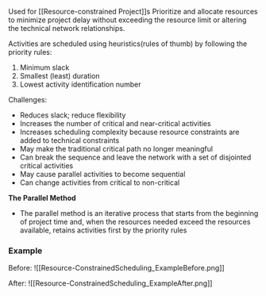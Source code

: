 Used for [[Resource-constrained Project]]s
Prioritize and allocate resources to minimize project delay without exceeding the resource limit or altering the technical network relationships.

Activities are scheduled using heuristics(rules of thumb) by following the priority rules:
1. Minimum slack
2. Smallest (least) duration
3. Lowest activity identification number

Challenges:
- Reduces slack; reduce flexibility
- Increases the number of critical and near-critical activities
- Increases scheduling complexity because resource constraints are added to technical constraints
- May make the traditional critical path no longer meaningful
- Can break the sequence and leave the network with a set of disjointed critical activities
- May cause parallel activities to become sequential
- Can change activities from critical to non-critical

**The Parallel Method**
- The parallel method is an iterative process that starts from the beginning of project time and, when the resources needed exceed the resources available, retains activities first by the priority rules

### Example

Before:
![[Resource-ConstrainedScheduling_ExampleBefore.png]]

After:
![[Resource-ConstrainedScheduling_ExampleAfter.png]]